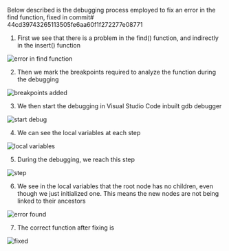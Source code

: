 Below described is the debugging process employed to fix an error in the find function, fixed in commit# 44cd39743265113505fe6aa60f1f272277e08771


1. First we see that there is a problem in the find() function, and indirectly in the insert() function

![error in find function](https://cdn.discordapp.com/attachments/819858607537389578/911714417522131075/ss_2.png)


2. Then we mark the breakpoints required to analyze the function during the debugging

![breakpoints added](https://cdn.discordapp.com/attachments/819858607537389578/911714417702498334/ss_3.png)


3. We then start the debugging in Visual Studio Code inbuilt gdb debugger

![start debug](https://cdn.discordapp.com/attachments/819858607537389578/911714417899622485/ss_4.png)


4. We can see the local variables at each step

![local variables](https://cdn.discordapp.com/attachments/819858607537389578/911714418134483015/ss_5.png)


5. During the debugging, we reach this step

![step](https://cdn.discordapp.com/attachments/819858607537389578/911714418352590848/ss_6.png)


6. We see in the local variables that the root node has no children, even though we just initialized one. This means the new nodes are not being linked to their ancestors

![error found](https://cdn.discordapp.com/attachments/819858607537389578/911714418541346866/ss_7.png)


7. The correct function after fixing is

![fixed](https://cdn.discordapp.com/attachments/819858607537389578/911714418860118057/ss_8.png)
